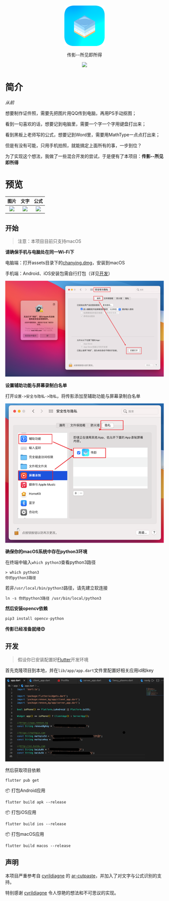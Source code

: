 
<p align="center">
<img width="128" src="assets/screenshots/logo.png" >
</p>
<p align="center">
传影--所见即所得
<p>
<p align="center">
<img src="https://forthebadge.com/images/badges/built-with-love.svg">
<p>

# 简介 

*从前*

想要制作证件照，需要先把图片用QQ传到电脑，再用PS手动抠图；

看到一句喜欢的话，想要记到电脑里，需要一个字一个字用键盘打出来；

看到黑板上老师写的公式，想要记到Word里，需要用MathType一点点打出来；

但是有没有可能，只用手机拍照，就能搞定上面所有的事，一步到位？

为了实现这个想法，我做了一些混合开发的尝试，于是便有了本项目：**传影--所见即所得**

# 预览

| 图片  |  文字  |  公式 |
| :------------: | :------------: | :------------: |
| ![](assets/screenshots/image.gif)  |  ![](assets/screenshots/words.gif)  |  ![](assets/screenshots/latex.gif) |

## 开始

> 注意：本项目目前只支持macOS

**请确保手机与电脑处在同一Wi-Fi下**

电脑端：打开assets目录下的[chanying.dmg](https://wwa.lanzoui.com/iPqznqm2dkd)，安装到macOS

手机端：Android、iOS安装包需自行打包（详见[开发](#开发)）

![](assets/screenshots/open.png)

**设置辅助功能与屏幕录制白名单**

打开`设置->安全与隐私->隐私`，将传影添加至辅助功能与屏幕录制白名单

![](assets/screenshots/setting.png)

**确保你的macOS系统中存在python3环境**

在终端中输入`which python3`查看python3路径

```shell
> which python3
你的python3路径
```

若非`/usr/local/bin/python3`路径，请先建立软连接

`ln -s 你的python3路径 /usr/bin/local/python3`

**然后安装opencv依赖**

```python
pip3 install opencv-python
```

**传影已经准备就绪😊**

## 开发

> 假设你已安装配置好[Flutter](https://flutter.dev/docs/get-started/install)开发环境

首先克隆项目到本地，并在`lib/app/app.dart`文件里配置好相关应用id和key

![](assets/screenshots/key.png)

然后获取项目依赖

```shell
flutter pub get
```

📦 打包Android应用

```shell
flutter build apk --release
```

📦 打包iOS应用

```shell
flutter build ios --release
```

📦 打包macOS应用

```shell
flutter build macos --release
```

## 声明

本项目严重参考自 [cyrildiagne](https://github.com/cyrildiagne) 的 [ar-cutpaste](https://github.com/cyrildiagne/ar-cutpaste)，并加入了对文字与公式识别的支持。

特别感谢 [cyrildiagne](https://github.com/cyrildiagne) 令人惊艳的想法和不可思议的实现。


